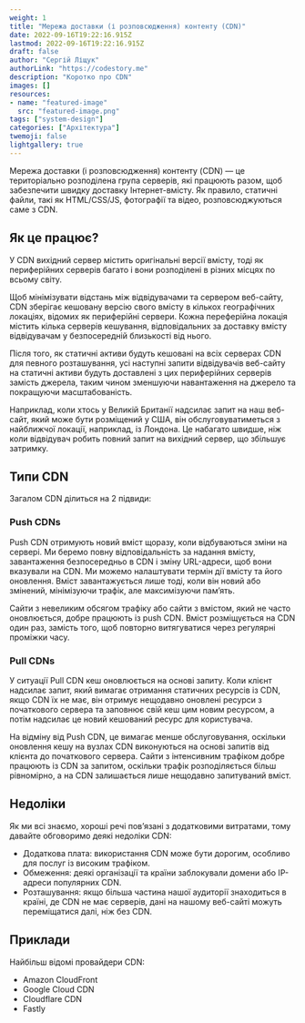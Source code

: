 ```yaml
---
weight: 1
title: "Мережа доставки (і розповсюдження) контенту (CDN)"
date: 2022-09-16T19:22:16.915Z
lastmod: 2022-09-16T19:22:16.915Z
draft: false
author: "Сергій Ліщук"
authorLink: "https://codestory.me"
description: "Коротко про CDN"
images: []
resources:
- name: "featured-image"
  src: "featured-image.png"
tags: ["system-design"]
categories: ["Архітектура"]
twemoji: false
lightgallery: true
---
```


Мережа доставки (і розповсюдження) контенту (CDN) — це територіально розподілена група серверів, які працюють разом, щоб забезпечити швидку доставку Інтернет-вмісту. Як правило, статичні файли, такі як HTML/CSS/JS, фотографії та відео, розповсюджуються саме з CDN.

<!--more-->

## Як це працює?

У CDN вихідний сервер містить оригінальні версії вмісту, тоді як периферійних серверів багато і вони розподілені в різних місцях по всьому світу.

Щоб мінімізувати відстань між відвідувачами та сервером веб-сайту, CDN зберігає кешовану версію свого вмісту в кількох географічних локаціях, відомих як периферійні сервери. Кожна переферійна локація містить кілька серверів кешування, відповідальних за доставку вмісту відвідувачам у безпосередній близькості від нього.

Після того, як статичні активи будуть кешовані на всіх серверах CDN для певного розташування, усі наступні запити відвідувачів веб-сайту на статичні активи будуть доставлені з цих периферійних серверів замість джерела, таким чином зменшуючи навантаження на джерело та покращуючи масштабованість.

Наприклад, коли хтось у Великій Британії надсилає запит на наш веб-сайт, який може бути розміщений у США, він обслуговуватиметься з найближчої локації, наприклад, із Лондона. Це набагато швидше, ніж коли відвідувач робить повний запит на вихідний сервер, що збільшує затримку.

## Типи CDN

Загалом CDN ділиться на 2 підвиди:

### Push CDNs

Push CDN отримують новий вміст щоразу, коли відбуваються зміни на сервері. Ми беремо повну відповідальність за надання вмісту, завантаження безпосередньо в CDN і зміну URL-адреси, щоб вони вказували на CDN. Ми можемо налаштувати термін дії вмісту та його оновлення. Вміст завантажується лише тоді, коли він новий або змінений, мінімізуючи трафік, але максимізуючи пам’ять.

Сайти з невеликим обсягом трафіку або сайти з вмістом, який не часто оновлюється, добре працюють із push CDN. Вміст розміщується на CDN один раз, замість того, щоб повторно витягуватися через регулярні проміжки часу.

### Pull CDNs

У ситуації Pull CDN кеш оновлюється на основі запиту. Коли клієнт надсилає запит, який вимагає отримання статичних ресурсів із CDN, якщо CDN їх не має, він отримує нещодавно оновлені ресурси з початкового сервера та заповнює свій кеш цим новим ресурсом, а потім надсилає це новий кешований ресурс для користувача.

На відміну від Push CDN, це вимагає менше обслуговування, оскільки оновлення кешу на вузлах CDN виконуються на основі запитів від клієнта до початкового сервера. Сайти з інтенсивним трафіком добре працюють із CDN за запитом, оскільки трафік розподіляється більш рівномірно, а на CDN залишається лише нещодавно запитуваний вміст.

## Недоліки

Як ми всі знаємо, хороші речі пов’язані з додатковими витратами, тому давайте обговоримо деякі недоліки CDN:

- Додаткова плата: використання CDN може бути дорогим, особливо для послуг із високим трафіком.
- Обмеження: деякі організації та країни заблокували домени або IP-адреси популярних CDN.
- Розташування: якщо більша частина нашої аудиторії знаходиться в країні, де CDN не має серверів, дані на нашому веб-сайті можуть переміщатися далі, ніж без CDN.

## Приклади

Найбільш відомі провайдери CDN:

- Amazon CloudFront
- Google Cloud CDN
- Cloudflare CDN
- Fastly